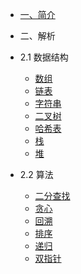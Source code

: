 *  [一、简介](/)
-  二、解析
*  2.1 数据结构
    * [数组](data-structure/array/)
    * [链表](data-structure/linked-list/)
    * [字符串](data-structure/string/)
    * [二叉树](data-structure/binary-tree/)
    * [哈希表](data-structure/hash-table/)
    * [栈](data-structure/stack/)
    * [堆](data-structure/heap/)

*  2.2 算法
    * [二分查找](algorithm/binary-search/)
    * [贪心](algorithm/greedy/)
    * [回溯](algorithm/backtrack/)
    * [排序](algorithm/sort/)
    * [递归](algorithm/recursive/)
    * [双指针](algorithm/double-pointer/)